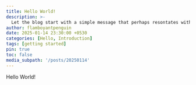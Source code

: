 ```yaml
---
title: Hello World!
description: >-
  Let the blog start with a simple message that perhaps resontates with everyone
author: flamboyantpenguin
date: 2025-01-14 23:30:00 +0530
categories: [Hello, Introduction]
tags: [getting started]
pin: true
toc: false
media_subpath: '/posts/20250114'
---
```


Hello World!
